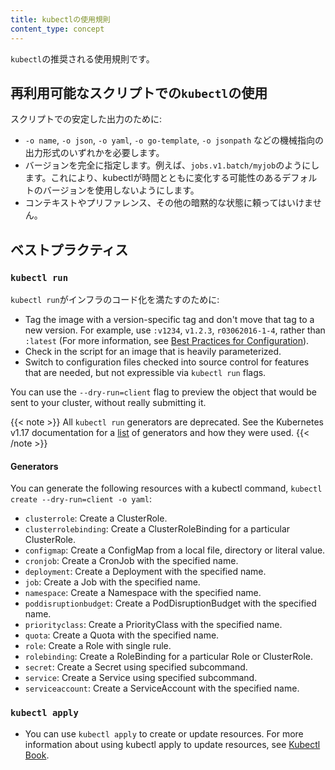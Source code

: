 ```yaml
---
title: kubectlの使用規則
content_type: concept
---
```


<!-- overview -->
`kubectl`の推奨される使用規則です。


<!-- body -->

## 再利用可能なスクリプトでの`kubectl`の使用

スクリプトでの安定した出力のために:

* `-o name`, `-o json`, `-o yaml`, `-o go-template`, `-o jsonpath` などの機械指向の出力形式のいずれかを必要します。
* バージョンを完全に指定します。例えば、`jobs.v1.batch/myjob`のようにします。これにより、kubectlが時間とともに変化する可能性のあるデフォルトのバージョンを使用しないようにします。
* コンテキストやプリファレンス、その他の暗黙的な状態に頼ってはいけません。

## ベストプラクティス

### `kubectl run`

`kubectl run`がインフラのコード化を満たすのために:

* Tag the image with a version-specific tag and don't move that tag to a new version. For example, use `:v1234`, `v1.2.3`, `r03062016-1-4`, rather than `:latest` (For more information, see [Best Practices for Configuration](/docs/concepts/configuration/overview/#container-images)).
* Check in the script for an image that is heavily parameterized.
* Switch to configuration files checked into source control for features that are needed, but not expressible via `kubectl run` flags.

You can use the `--dry-run=client` flag to preview the object that would be sent to your cluster, without really submitting it.

{{< note >}}
All `kubectl run` generators are deprecated. See the Kubernetes v1.17 documentation for a [list](https://v1-17.docs.kubernetes.io/docs/reference/kubectl/conventions/#generators) of generators and how they were used.
{{< /note >}}

#### Generators
You can generate the following resources with a kubectl command, `kubectl create --dry-run=client -o yaml`:

* `clusterrole`: Create a ClusterRole.
* `clusterrolebinding`: Create a ClusterRoleBinding for a particular ClusterRole.
* `configmap`: Create a ConfigMap from a local file, directory or literal value.
* `cronjob`: Create a CronJob with the specified name.
* `deployment`: Create a Deployment with the specified name.
* `job`: Create a Job with the specified name.
* `namespace`: Create a Namespace with the specified name.
* `poddisruptionbudget`: Create a PodDisruptionBudget with the specified name.
* `priorityclass`: Create a PriorityClass with the specified name.
* `quota`: Create a Quota with the specified name.
* `role`: Create a Role with single rule.
* `rolebinding`: Create a RoleBinding for a particular Role or ClusterRole.
* `secret`: Create a Secret using specified subcommand.
* `service`: Create a Service using specified subcommand.
* `serviceaccount`: Create a ServiceAccount with the specified name.

### `kubectl apply`

* You can use `kubectl apply` to create or update resources. For more information about using kubectl apply to update resources, see [Kubectl Book](https://kubectl.docs.kubernetes.io).


